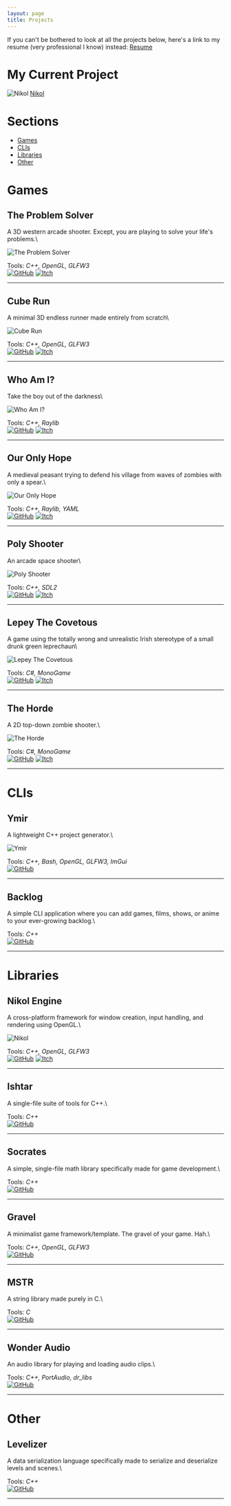 ```yaml
---
layout: page
title: Projects
---
```


If you can't be bothered to look at all the projects below, here's a link to my resume (very professional I know) instead: [Resume](https://frodoalaska.github.io/assets/mohamedag_resume.pdf)  

# My Current Project
![Nikol](https://frodoalaska.github.io/assets/img/screenshots/engine-thingy.gif)
[Nikol](#nikol)

# Sections
- [Games](#games)           
- [CLIs](#clis)         
- [Libraries](#libraries)       
- [Other](#other)               

# Games

## **The Problem Solver**

A 3D western arcade shooter. Except, you are playing to solve your life's problems.\

![The Problem Solver](https://frodoalaska.github.io/assets/img/screenshots/tps.png)

Tools: _C++, OpenGL, GLFW3_\
[![GitHub](https://frodoalaska.github.io/assets/img/icons/github_icon.png)](http://github.com/FrodoAlaska/TheProblemSolver) 
[![Itch](https://frodoalaska.github.io/assets/img/icons/itch_icon.png)](https://frodoalaska.itch.io/the-problem-solver)         
--- --- --- --- --- --- --- --- --- --- --- --- --- --- --- --- --- --- --- --- --- --- --- --- --- --- --- --- --- --- --- --- --- --- --- --- 

## **Cube Run**

A minimal 3D endless runner made entirely from scratch\

![Cube Run](https://frodoalaska.github.io/assets/img/screenshots/cube_run.png)

Tools: _C++, OpenGL, GLFW3_\
[![GitHub](https://frodoalaska.github.io/assets/img/icons/github_icon.png)](http://github.com/FrodoAlaska/CubeRun)
[![Itch](https://frodoalaska.github.io/assets/img/icons/itch_icon.png)](https://frodoalaska.itch.io/cube-run)             
--- --- --- --- --- --- --- --- --- --- --- --- --- --- --- --- --- --- --- --- --- --- --- --- --- --- --- --- --- --- --- --- --- --- --- --- 

## **Who Am I?**

Take the boy out of the darkness\

![Who Am I?](https://frodoalaska.github.io/assets/img/screenshots/who-am-i.png)

Tools: _C++, Raylib_\
[![GitHub](https://frodoalaska.github.io/assets/img/icons/github_icon.png)](http://github.com/FrodoAlaska/WhoAmI)
[![Itch](https://frodoalaska.github.io/assets/img/icons/itch_icon.png)](https://frodoalaska.itch.io/who-am-i)                 
--- --- --- --- --- --- --- --- --- --- --- --- --- --- --- --- --- --- --- --- --- --- --- --- --- --- --- --- --- --- --- --- --- --- --- --- 

## **Our Only Hope**

A medieval peasant trying to defend his village from waves of zombies with only a spear.\

![Our Only Hope](https://frodoalaska.github.io/assets/img/screenshots/ooh.png)

Tools: _C++, Raylib, YAML_\
[![GitHub](https://frodoalaska.github.io/assets/img/icons/github_icon.png)](http://github.com/FrodoAlaska/OurOnlyHope)
[![Itch](https://frodoalaska.github.io/assets/img/icons/itch_icon.png)](https://frodoalaska.itch.io/our-only-hope)                    
--- --- --- --- --- --- --- --- --- --- --- --- --- --- --- --- --- --- --- --- --- --- --- --- --- --- --- --- --- --- --- --- --- --- --- --- 

## **Poly Shooter**

An arcade space shooter\

![Poly Shooter](https://frodoalaska.github.io/assets/img/screenshots/poly-shooter.png)

Tools: _C++, SDL2_\
[![GitHub](https://frodoalaska.github.io/assets/img/icons/github_icon.png)](http://github.com/FrodoAlaska/PolyShooter)
[![Itch](https://frodoalaska.github.io/assets/img/icons/itch_icon.png)](https://frodoalaska.itch.io/poly-shooter)                     
--- --- --- --- --- --- --- --- --- --- --- --- --- --- --- --- --- --- --- --- --- --- --- --- --- --- --- --- --- --- --- --- --- --- --- --- 

## **Lepey The Covetous**

A game using the totally wrong and unrealistic Irish stereotype of a small drunk green leprechaun\

![Lepey The Covetous](https://frodoalaska.github.io/assets/img/screenshots/lepey.png)

Tools: _C#, MonoGame_\
[![GitHub](https://frodoalaska.github.io/assets/img/icons/github_icon.png)](http://github.com/FrodoAlaska/LepeyTheCovetous)
[![Itch](https://frodoalaska.github.io/assets/img/icons/itch_icon.png)](https://frodoalaska.itch.io/lepey-the-covetous)           
--- --- --- --- --- --- --- --- --- --- --- --- --- --- --- --- --- --- --- --- --- --- --- --- --- --- --- --- --- --- --- --- --- --- --- --- 

## **The Horde**

A 2D top-down zombie shooter.\

![The Horde](https://frodoalaska.github.io/assets/img/screenshots/horde.png)

Tools: _C#, MonoGame_\
[![GitHub](https://frodoalaska.github.io/assets/img/icons/github_icon.png)](http://github.com/FrodoAlaska/TheHorde)
[![Itch](https://frodoalaska.github.io/assets/img/icons/itch_icon.png)](https://frodoalaska.itch.io/the-horde)                
--- --- --- --- --- --- --- --- --- --- --- --- --- --- --- --- --- --- --- --- --- --- --- --- --- --- --- --- --- --- --- --- --- --- --- --- 

# CLIs 

## **Ymir**

A lightweight C++ project generator.\

![Ymir](https://frodoalaska.github.io/assets/img/screenshots/ymir.png)

Tools: _C++, Bash, OpenGL, GLFW3, ImGui_\
[![GitHub](https://frodoalaska.github.io/assets/img/icons/github_icon.png)](http://github.com/FrodoAlaska/Ymir)                 
--- --- --- --- --- --- --- --- --- --- --- --- --- --- --- --- --- --- --- --- --- --- --- --- --- --- --- --- --- --- --- --- --- --- --- --- 

## **Backlog**

A simple CLI application where you can add games, films, shows, or anime to your ever-growing backlog.\

Tools: _C++_\
[![GitHub](https://frodoalaska.github.io/assets/img/icons/github_icon.png)](http://github.com/FrodoAlaska/Backlog)                  
--- --- --- --- --- --- --- --- --- --- --- --- --- --- --- --- --- --- --- --- --- --- --- --- --- --- --- --- --- --- --- --- --- --- --- --- 

# Libraries 

## **Nikol Engine**
 
A cross-platform framework for window creation, input handling, and rendering using OpenGL.\

![Nikol](https://frodoalaska.github.io/assets/img/screenshots/engine-thingy.gif)

Tools: _C++, OpenGL, GLFW3_ \
[![GitHub](https://frodoalaska.github.io/assets/img/icons/github_icon.png)](http://github.com/FrodoAlaska/TheProblemSolver) 
[![Itch](https://frodoalaska.github.io/assets/img/icons/itch_icon.png)](https://frodoalaska.itch.io/the-problem-solver)         
--- --- --- --- --- --- --- --- --- --- --- --- --- --- --- --- --- --- --- --- --- --- --- --- --- --- --- --- --- --- --- --- --- --- --- --- 

## **Ishtar**

A single-file suite of tools for C++.\

Tools: _C++_\
[![GitHub](https://frodoalaska.github.io/assets/img/icons/github_icon.png)](http://github.com/FrodoAlaska/Ishtar)                   
--- --- --- --- --- --- --- --- --- --- --- --- --- --- --- --- --- --- --- --- --- --- --- --- --- --- --- --- --- --- --- --- --- --- --- --- 

## **Socrates** 

A simple, single-file math library specifically made for game development.\

Tools: _C++_\
[![GitHub](https://frodoalaska.github.io/assets/img/icons/github_icon.png)](http://github.com/FrodoAlaska/Socrates)                   
--- --- --- --- --- --- --- --- --- --- --- --- --- --- --- --- --- --- --- --- --- --- --- --- --- --- --- --- --- --- --- --- --- --- --- --- 

## **Gravel** 

A minimalist game framework/template. The gravel of your game. Hah.\

Tools: _C++, OpenGL, GLFW3_\
[![GitHub](https://frodoalaska.github.io/assets/img/icons/github_icon.png)](http://github.com/FrodoAlaska/Gravel)                   
--- --- --- --- --- --- --- --- --- --- --- --- --- --- --- --- --- --- --- --- --- --- --- --- --- --- --- --- --- --- --- --- --- --- --- --- 

## **MSTR**

A string library made purely in C.\

Tools: _C_\
[![GitHub](https://frodoalaska.github.io/assets/img/icons/github_icon.png)](http://github.com/FrodoAlaska/MSTR)                 
--- --- --- --- --- --- --- --- --- --- --- --- --- --- --- --- --- --- --- --- --- --- --- --- --- --- --- --- --- --- --- --- --- --- --- --- 

## **Wonder Audio**

An audio library for playing and loading audio clips.\

Tools: _C++, PortAudio, dr_libs_\
[![GitHub](https://frodoalaska.github.io/assets/img/icons/github_icon.png)](http://github.com/FrodoAlaska/WonderAudio)                 
--- --- --- --- --- --- --- --- --- --- --- --- --- --- --- --- --- --- --- --- --- --- --- --- --- --- --- --- --- --- --- --- --- --- --- --- 

# Other

## **Levelizer** 

A data serialization language specifically made to serialize and deserialize levels and scenes.\

Tools: _C++_\
[![GitHub](https://frodoalaska.github.io/assets/img/icons/github_icon.png)](http://github.com/FrodoAlaska/Levelizer)            
--- --- --- --- --- --- --- --- --- --- --- --- --- --- --- --- --- --- --- --- --- --- --- --- --- --- --- --- --- --- --- --- --- --- --- --- 
